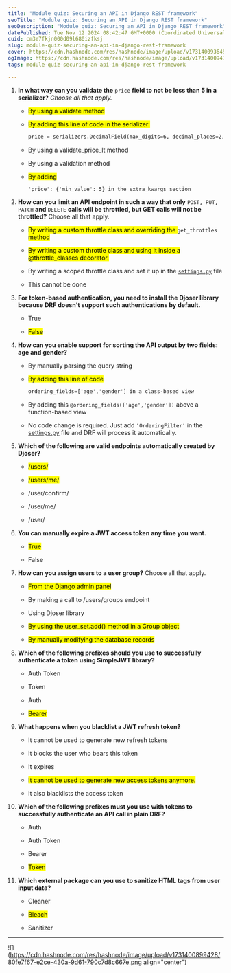 ```yaml
---
title: "Module quiz: Securing an API in Django REST framework"
seoTitle: "Module quiz: Securing an API in Django REST framework"
seoDescription: "Module quiz: Securing an API in Django REST framework"
datePublished: Tue Nov 12 2024 08:42:47 GMT+0000 (Coordinated Universal Time)
cuid: cm3e7fkjn000d09l680izfksj
slug: module-quiz-securing-an-api-in-django-rest-framework
cover: https://cdn.hashnode.com/res/hashnode/image/upload/v1731400936454/b8dc40ba-70a5-4b4f-a62a-f749d0b65a6e.png
ogImage: https://cdn.hashnode.com/res/hashnode/image/upload/v1731400947364/44d7d0ac-37dd-4571-a1d2-2525824df48a.png
tags: module-quiz-securing-an-api-in-django-rest-framework

---
```


1. **In what way can you validate the** `price` **field to not be less than 5 in a serializer?** *Choose all that apply.*
    
    * <mark>By using a validate method</mark>
        
    * <mark>By adding this line of code in the serializer:</mark>
        
        ```apache
        price = serializers.DecimalField(max_digits=6, decimal_places=2, min_value=5)
        ```
        
    * By using a validate\_price\_lt method
        
    * By using a validation method
        
    * <mark>By adding</mark>
        
        ```apache
        'price': {'min_value': 5} in the extra_kwargs section
        ```
        
2. **How can you limit an API endpoint in such a way that only** `POST, PUT, PATCH` **and** `DELETE` **calls will be throttled, but GET calls will not be throttled?** Choose all that apply.
    
    * <mark>By writing a custom throttle class and overriding the </mark> `get_throttles` <mark> method</mark>
        
    * <mark>By writing a custom throttle class and using it inside a @throttle_classes decorator.</mark>
        
    * By writing a scoped throttle class and set it up in the [`settings.py`](http://settings.py) file
        
    * This cannot be done
        
3. **For token-based authentication, you need to install the Djoser library because DRF doesn’t support such authentications by default.**
    
    * True
        
    * <mark>False</mark>
        
4. **How can you enable support for sorting the API output by two fields: age and gender?**
    
    * By manually parsing the query string
        
    * <mark>By adding this line of code</mark>
        
        ```apache
        ordering_fields=['age','gender'] in a class-based view 
        ```
        
    * By adding this `@ordering_fields(['age','gender'])` above a function-based view
        
    * No code change is required. Just add `‘OrderingFilter'` in the [settings.py](http://settings.py) file and DRF will process it automatically.
        
5. **Which of the following are valid endpoints automatically created by Djoser?**
    
    * <mark>/users/</mark>
        
    * <mark>/users/me/</mark>
        
    * /user/confirm/
        
    * /user/me/
        
    * /user/
        
6. **You can manually expire a JWT access token any time you want.**
    
    * <mark>True</mark>
        
    * False
        
7. **How can you assign users to a user group?** Choose all that apply.
    
    * <mark>From the Django admin panel</mark>
        
    * By making a call to /users/groups endpoint
        
    * Using Djoser library
        
    * <mark>By using the user_set.add() method in a Group object</mark>
        
    * <mark>By manually modifying the database records</mark>
        
8. **Which of the following prefixes should you use to successfully authenticate a token using SimpleJWT library?**
    
    * Auth Token
        
    * Token
        
    * Auth
        
    * <mark>Bearer</mark>
        
9. **What happens when you blacklist a JWT refresh token?**
    
    * It cannot be used to generate new refresh tokens
        
    * It blocks the user who bears this token
        
    * It expires
        
    * <mark>It cannot be used to generate new access tokens anymore.</mark>
        
    * It also blacklists the access token
        
10. **Which of the following prefixes must you use with tokens to successfully authenticate an API call in plain DRF?**
    
    * Auth
        
    * Auth Token
        
    * Bearer
        
    * <mark>Token</mark>
        
11. **Which external package can you use to sanitize HTML tags from user input data?**
    
    * Cleaner
        
    * <mark>Bleach</mark>
        
    * Sanitizer
        

---

![](https://cdn.hashnode.com/res/hashnode/image/upload/v1731400899428/80fe7f67-e2ce-430a-9d61-790c7d8c667e.png align="center")